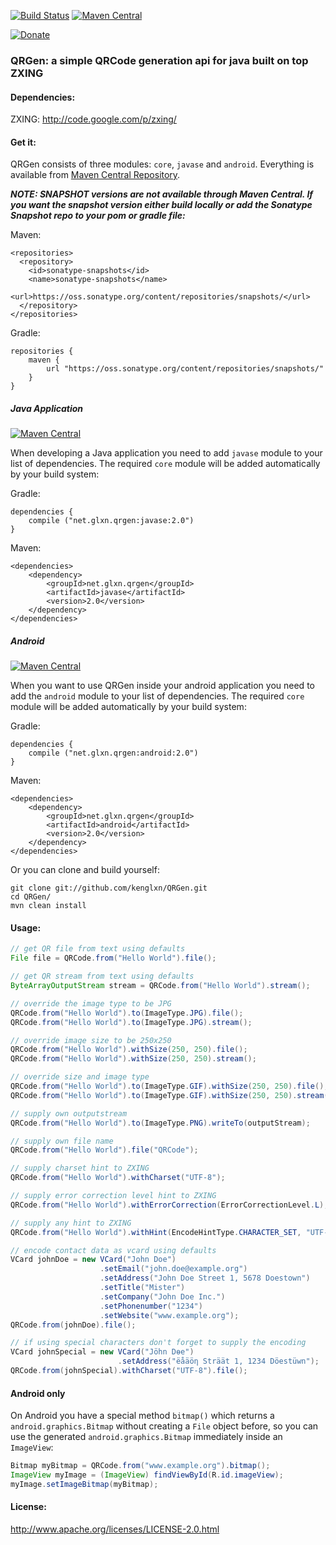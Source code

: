 [![Build Status](https://travis-ci.org/kenglxn/QRGen.png?branch=master)](https://travis-ci.org/kenglxn/QRGen)
[![Maven Central](https://maven-badges.herokuapp.com/maven-central/net.glxn.qrgen/core/badge.svg)](https://maven-badges.herokuapp.com/maven-central/net.glxn.qrgen/core)

[![Donate](https://rawgithub.com/twolfson/gittip-badge/0.2.0/dist/gittip.png)](https://www.gittip.com/kenglxn/)

<script data-gittip-username="kenglxn" data-gittip-widget="button" src="//gttp.co/v1.js">
</script>

### QRGen: a simple QRCode generation api for java built on top ZXING

#### Dependencies:

ZXING: http://code.google.com/p/zxing/

#### Get it:

QRGen consists of three modules: ```core```, ```javase``` and ```android```. Everything is available from [Maven Central Repository](http://search.maven.org/#browse%7C-852965118).

_**NOTE: SNAPSHOT versions are not available through Maven Central. If you want the snapshot version either build locally or add the Sonatype Snapshot repo to your pom or gradle file:**_

Maven:

    <repositories>
      <repository>
        <id>sonatype-snapshots</id>
        <name>sonatype-snapshots</name>
        <url>https://oss.sonatype.org/content/repositories/snapshots/</url>
      </repository>
    </repositories>

Gradle:

    repositories {
        maven {
            url "https://oss.sonatype.org/content/repositories/snapshots/"
        }
    }
##### Java Application

[![Maven Central](https://maven-badges.herokuapp.com/maven-central/net.glxn.qrgen/javase/badge.svg)](https://maven-badges.herokuapp.com/maven-central/net.glxn.qrgen/javase)

When developing a Java application you need to add ```javase``` module to your list of dependencies. The required ```core``` module will be added automatically by your build system:


Gradle:

    dependencies {
		compile ("net.glxn.qrgen:javase:2.0")
    }

Maven:

    <dependencies>
        <dependency>
            <groupId>net.glxn.qrgen</groupId>
            <artifactId>javase</artifactId>
            <version>2.0</version>
        </dependency>
    </dependencies>

##### Android

[![Maven Central](https://maven-badges.herokuapp.com/maven-central/net.glxn.qrgen/android/badge.svg)](https://maven-badges.herokuapp.com/maven-central/net.glxn.qrgen/android)

When you want to use QRGen inside your android application you need to add the ```android``` module to your list of dependencies. The required ```core``` module will be added automatically by your build system:

Gradle:

    dependencies {
		compile ("net.glxn.qrgen:android:2.0")
    }

Maven:

    <dependencies>
        <dependency>
            <groupId>net.glxn.qrgen</groupId>
            <artifactId>android</artifactId>
            <version>2.0</version>
        </dependency>
    </dependencies>

Or you can clone and build yourself:

    git clone git://github.com/kenglxn/QRGen.git
    cd QRGen/
    mvn clean install

#### Usage:

```java
// get QR file from text using defaults
File file = QRCode.from("Hello World").file();

// get QR stream from text using defaults
ByteArrayOutputStream stream = QRCode.from("Hello World").stream();

// override the image type to be JPG
QRCode.from("Hello World").to(ImageType.JPG).file();
QRCode.from("Hello World").to(ImageType.JPG).stream();

// override image size to be 250x250
QRCode.from("Hello World").withSize(250, 250).file();
QRCode.from("Hello World").withSize(250, 250).stream();

// override size and image type
QRCode.from("Hello World").to(ImageType.GIF).withSize(250, 250).file();
QRCode.from("Hello World").to(ImageType.GIF).withSize(250, 250).stream();

// supply own outputstream
QRCode.from("Hello World").to(ImageType.PNG).writeTo(outputStream);

// supply own file name
QRCode.from("Hello World").file("QRCode");

// supply charset hint to ZXING
QRCode.from("Hello World").withCharset("UTF-8");

// supply error correction level hint to ZXING
QRCode.from("Hello World").withErrorCorrection(ErrorCorrectionLevel.L);

// supply any hint to ZXING
QRCode.from("Hello World").withHint(EncodeHintType.CHARACTER_SET, "UTF-8");

// encode contact data as vcard using defaults
VCard johnDoe = new VCard("John Doe")
                    .setEmail("john.doe@example.org")
                    .setAddress("John Doe Street 1, 5678 Doestown")
                    .setTitle("Mister")
                    .setCompany("John Doe Inc.")
                    .setPhonenumber("1234")
                    .setWebsite("www.example.org");
QRCode.from(johnDoe).file();

// if using special characters don't forget to supply the encoding
VCard johnSpecial = new VCard("Jöhn Dɵe")
                        .setAddress("ëåäöƞ Sträät 1, 1234 Döestüwn");
QRCode.from(johnSpecial).withCharset("UTF-8").file();

```

#### Android only

On Android you have a special method `bitmap()` which returns a `android.graphics.Bitmap` without creating a `File` object before, so you can use the generated `android.graphics.Bitmap` immediately inside an `ImageView`:

```java
Bitmap myBitmap = QRCode.from("www.example.org").bitmap();
ImageView myImage = (ImageView) findViewById(R.id.imageView);
myImage.setImageBitmap(myBitmap);
```

#### License:

http://www.apache.org/licenses/LICENSE-2.0.html
